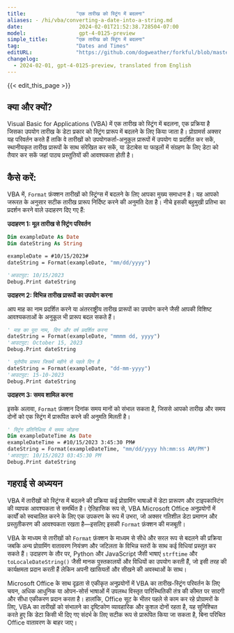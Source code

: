 ```yaml
---
title:                "एक तारीख को स्ट्रिंग में बदलना"
aliases: - /hi/vba/converting-a-date-into-a-string.md
date:                  2024-02-01T21:52:38.728504-07:00
model:                 gpt-4-0125-preview
simple_title:         "एक तारीख को स्ट्रिंग में बदलना"
tag:                  "Dates and Times"
editURL:              "https://github.com/dogweather/forkful/blob/master/content/hi/vba/converting-a-date-into-a-string.md"
changelog:
  - 2024-02-01, gpt-4-0125-preview, translated from English
---
```


{{< edit_this_page >}}

## क्या और क्यों?

Visual Basic for Applications (VBA) में एक तारीख को स्ट्रिंग में बदलना, एक प्रक्रिया है जिसका उपयोग तारीख के डेटा प्रकार को स्ट्रिंग प्रारूप में बदलने के लिए किया जाता है। प्रोग्रामर्स अक्सर यह परिवर्तन करते हैं ताकि वे तारीखों को उपयोगकर्ता-अनुकूल प्रारूपों में उपयोग या प्रदर्शित कर सकें, स्थानीयकृत तारीख प्रारूपों के साथ संरेखित कर सकें, या डेटाबेस या फाइलों में संग्रहण के लिए डेटा को तैयार कर सकें जहां पाठ्य प्रस्तुतियों की आवश्यकता होती है।

## कैसे करें:

VBA में, `Format` फ़ंक्शन तारीखों को स्ट्रिंग्स में बदलने के लिए आपका मुख्य समाधान है। यह आपको जरूरत के अनुसार सटीक तारीख प्रारूप निर्दिष्ट करने की अनुमति देता है। नीचे इसकी बहुमुखी प्रतिभा का प्रदर्शन करने वाले उदाहरण दिए गए हैं:

**उदाहरण 1: मूल तारीख से स्ट्रिंग परिवर्तन**

```vb
Dim exampleDate As Date
Dim dateString As String

exampleDate = #10/15/2023#
dateString = Format(exampleDate, "mm/dd/yyyy")

'आउटपुट: 10/15/2023
Debug.Print dateString
```

**उदाहरण 2: विभिन्न तारीख प्रारूपों का उपयोग करना**

आप माह का नाम प्रदर्शित करने या अंतरराष्ट्रीय तारीख प्रारूपों का उपयोग करने जैसी आपकी विशिष्ट आवश्यकताओं के अनुकूल भी प्रारूप बदल सकते हैं।

```vb
' माह का पूरा नाम, दिन और वर्ष प्रदर्शित करना
dateString = Format(exampleDate, "mmmm dd, yyyy")
'आउटपुट: October 15, 2023
Debug.Print dateString

' यूरोपीय प्रारूप जिसमें महीने से पहले दिन है
dateString = Format(exampleDate, "dd-mm-yyyy")
'आउटपुट: 15-10-2023
Debug.Print dateString
```

**उदाहरण 3: समय शामिल करना**

इसके अलावा, `Format` फ़ंक्शन दिनांक समय मानों को संभाल सकता है, जिससे आपको तारीख और समय दोनों को एक स्ट्रिंग में प्रारूपित करने की अनुमति मिलती है।

```vb
' स्ट्रिंग प्रतिनिधित्व में समय जोड़ना
Dim exampleDateTime As Date
exampleDateTime = #10/15/2023 3:45:30 PM#
dateString = Format(exampleDateTime, "mm/dd/yyyy hh:mm:ss AM/PM")
'आउटपुट: 10/15/2023 03:45:30 PM
Debug.Print dateString
```

## गहराई से अध्ययन

VBA में तारीखों को स्ट्रिंग्स में बदलने की प्रक्रिया कई प्रोग्रामिंग भाषाओं में डेटा प्रारूपण और टाइपकास्टिंग की व्यापक आवश्यकता से समर्थित है। ऐतिहासिक रूप से, VBA Microsoft Office अनुप्रयोगों में कार्यों को स्वचालित करने के लिए एक उपकरण के रूप में उभरा, जो अक्सर गतिशील डेटा प्रमाणन और प्रस्तुतीकरण की आवश्यकता रखता है—इसलिए इसकी `Format` फ़ंक्शन की मजबूती।

VBA के माध्यम से तारीखों को `Format` फ़ंक्शन के माध्यम से सीधे और सरल रूप से बदलने की प्रक्रिया जबकि अन्य प्रोग्रामिंग वातावरण नियंत्रण और जटिलता के विभिन्न स्तरों के साथ कई विधियां प्रस्तुत कर सकते हैं। उदाहरण के तौर पर, Python और JavaScript जैसी भाषाएं `strftime` और `toLocaleDateString()` जैसी मानक पुस्तकालयों और विधियों का उपयोग करती हैं, जो इसी तरह की कार्यक्षमता प्रदान करती हैं लेकिन अपनी खासियतों और सीखने की अवस्थाओं के साथ।

Microsoft Office के साथ दृढ़ता से एकीकृत अनुप्रयोगों में VBA का तारीख-स्ट्रिंग परिवर्तन के लिए चयन, अधिक आधुनिक या ओपन-सोर्स भाषाओं में उपलब्ध विस्तृत पारिस्थितिकी तंत्र की कीमत पर सादगी और सीधा एकीकरण प्रदान करता है। हालांकि, Office सूट के भीतर पहले से काम कर रहे प्रोग्रामरों के लिए, VBA का तारीखों को संभालने का दृष्टिकोण व्यावहारिक और कुशल दोनों रहता है, यह सुनिश्चित करते हुए कि डेटा किसी भी दिए गए संदर्भ के लिए सटीक रूप से प्रारूपित किया जा सकता है, बिना परिचित Office वातावरण के बाहर जाए।
